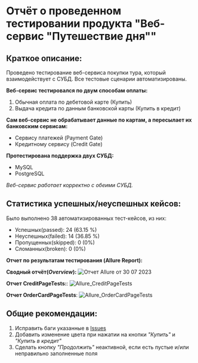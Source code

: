 # Отчёт о проведенном тестировании продукта "Веб-сервис "Путешествие дня""
## Краткое описание:

Проведено тестирование веб-сервиса покупки тура, который взаимодействует с СУБД. Все тестовые сценарии автоматизированы.

**Веб-сервис тестировался по двум способам оплаты:**
1. Обычная оплата по дебетовой карте (Купить)
2. Выдача кредита по данным банковской карты (Купить в кредит)

**Сам веб-сервис не обрабатывает данные по картам, а пересылает их банковским сервисам:**
- Сервису платежей (Payment Gate)
- Кредитному сервису (Credit Gate)
  
**Протестирована поддержка двух СУБД:**
- MySQL
- PostgreSQL
  
_Веб-сервис работает корректно с обеими СУБД._

## Статистика успешных/неуспешных кейсов:

Было выполнено 38 автоматизированных тест-кейсов, из них:
- Успешных(passed): 24 (63.15 %)
- Неуспешных(failed): 14 (36.85 %)
- Пропущенных(skipped): 0 (0%)
- Сломанных(broken): 0 (0%)
  
**Отчет по результатам тестирования (Allure Report):**
  
  **Сводный отчёт(_Overview_):**
 ![Отчет Allure от 30 07 2023 ](https://github.com/MaryDik/Diplom_QA-58/assets/125306404/d4167ca4-3c43-4167-ad56-d4c5bb1bfce1)


  **Отчет CreditPageTests:**:
![Allure_CreditPageTests](https://github.com/MaryDik/Diplom_QA-58/assets/125306404/549e8e98-25fa-49e5-81e4-6a9d56fa03a1)

   **Отчет OrderCardPageTests**:
![Allure_OrderCardPageTests](https://github.com/MaryDik/Diplom_QA-58/assets/125306404/7b347613-7fa6-47bf-9680-23c102cbfc5f)

## Общие рекомендации:
1. Исправить баги указанные в [Issues](https://github.com/MaryDik/Diplom_QA-58/issues)
2. Добавить изменение цвета при нажатии на кнопки _"Купить"_ и _"Купить в кредит"_
3. Сделать кнопку _"Продолжить"_ неактивной, если есть пустые и/или неправильно заполненные поля
   

  
